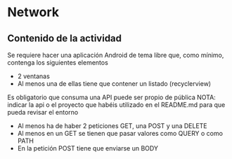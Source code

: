 # Network

## Contenido de la actividad

 
Se requiere hacer una aplicación Android de tema libre que, como mínimo, contenga los siguientes elementos
 - 2 ventanas
 - Al menos una de ellas tiene que contener un listado (recyclerview)

Es obligatorio que consuma una API puede ser propio de pública
NOTA: indicar la api o el proyecto que habéis utilizado en el README.md para que pueda revisar el entorno

 - Al menos ha de haber 2 peticiones GET, una POST y una DELETE
 - Al menos en un GET se tienen que pasar valores como QUERY o como PATH
 - En la petición POST tiene que enviarse un BODY
